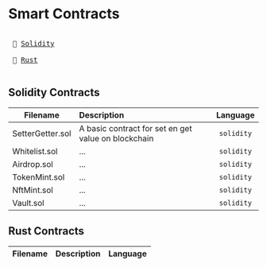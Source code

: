 # Smart Contracts

<kbd> <br> :file_folder: [Solidity][solidity] <br> </kbd>
<kbd> <br> :file_folder: [Rust][rust] <br> </kbd>

[solidity]: https://github.com/0x9re9/developments_web3/tree/main/SmartContracts/Solidity/
[rust]: https://github.com/0x9re9/developments_web3/tree/main/SmartContracts/Rust/

## Solidity Contracts

| Filename      | Description   | Language  |
| ------------- |:--------------|:---------:|
| SetterGetter.sol      | A basic contract for set en get value on blockchain | `solidity` |
| Whitelist.sol      | ... | `solidity` |
| Airdrop.sol      | ... | `solidity` |
| TokenMint.sol      | ... | `solidity` |
| NftMint.sol      | ... | `solidity` |
| Vault.sol      | ... | `solidity` |


## Rust Contracts

| Filename      | Description   | Language  |
| ------------- |:--------------|:---------:|
